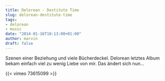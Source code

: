 ```yaml
---
title: Delorean - Destitute Time
slug: delorean-destitute-time
tags:
- delorean
- music
date: "2014-01-16T10:13:00+01:00"
author: marvin
draft: false
---
```

Szenen einer Beziehung und viele Bücherdeckel. Delorean letztes Album
bekam einfach viel zu wenig Liebe von mir. Das ändert sich nun...

{{< vimeo 73615099 >}}